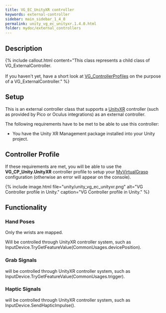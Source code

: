 ```yaml
---
title: VG_EC_UnityXR controller
keywords: external-controller
sidebar: main_sidebar_1_4_0
permalink: unity_vg_ec_unityxr.1.4.0.html
folder: mydoc/external_controllers
---
```


## Description

{% include callout.html content="This class represents a child class of VG_ExternalController.<br><br> If you haven't yet, have a short look at [VG_ControllerProfiles](unity_component_vgcontrollerprofile.1.4.0.html) on the purpose of a VG_ExternalController." %}

## Setup 

This is an external controller class that supports a [UnityXR](https://docs.unity3d.com/Manual/XR.html) controller (such as provided by Pico or Oculus integrations) as an external controller.
 
The following requirements have to be met to be able to use this controller:

 * You have the Unity XR Management package installed into your Unity project.

## Controller Profile

If these requirements are met, you will be able to use the **VG_CP_Unity.UnityXR** controller profile to setup your [MyVirtualGrasp](unity_component_myvirtualgrasp.1.4.0.html#controller-profile) configuration (otherwise an error will appear on the console).

{% include image.html file="unity/unity_vg_ec_unityxr.png" alt="VG Controller profile in Unity." caption="VG Controller profile in Unity." %}

## Functionality

### Hand Poses
Only the wrists are mapped.

Will be controlled through UnityXR controller system, such as InputDevice.TryGetFeatureValue(CommonUsages.devicePosition).

### Grab Signals
will be controlled through UnityXR controller system, such as InputDevice.TryGetFeatureValue(CommonUsages.trigger).

### Haptic Signals
will be controlled through UnityXR controller system, such as InputDevice.SendHapticImpulse().